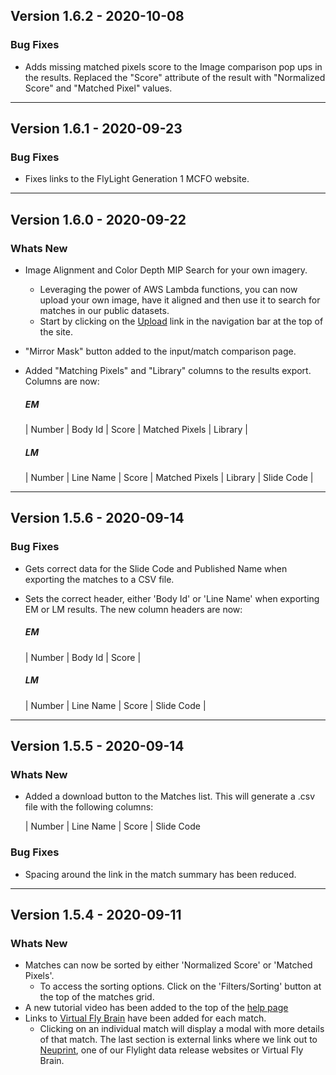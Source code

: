 ## Version 1.6.2 - 2020-10-08

### Bug Fixes
* Adds missing matched pixels score to the Image comparison pop ups in the results. Replaced the "Score" attribute of the result with "Normalized Score" and "Matched Pixel" values.

---
## Version 1.6.1 - 2020-09-23

### Bug Fixes
* Fixes links to the FlyLight Generation 1 MCFO website.

---
## Version 1.6.0 - 2020-09-22

### Whats New
* Image Alignment and Color Depth MIP Search for your own imagery.
  - Leveraging the power of AWS Lambda functions, you can now upload your own image, have it aligned and then use it to search for matches in our public datasets.
  - Start by clicking on the [Upload](https://neuronbridge.janelia.org/upload) link in the navigation bar at the top of the site.
* "Mirror Mask" button added to the input/match comparison page.
* Added "Matching Pixels" and "Library" columns to the results export. Columns are now:

  ##### EM

  | Number | Body Id | Score | Matched Pixels | Library |

  ##### LM

  | Number | Line Name | Score | Matched Pixels | Library | Slide Code |

---
## Version 1.5.6 - 2020-09-14

### Bug Fixes
* Gets correct data for the Slide Code and Published Name when exporting the matches to a CSV file.
* Sets the correct header, either 'Body Id' or 'Line Name' when exporting EM or LM results. The new column headers are now:

  ##### EM

  | Number | Body Id | Score |

  ##### LM

  | Number | Line Name | Score | Slide Code |

---
## Version 1.5.5 - 2020-09-14

### Whats New
* Added a download button to the Matches list. This will generate a .csv file with the following columns:

  | Number | Line Name | Score | Slide Code

### Bug Fixes
* Spacing around the link in the match summary has been reduced.

---
## Version 1.5.4 - 2020-09-11

### Whats New
* Matches can now be sorted by either 'Normalized Score' or 'Matched Pixels'.
  - To access the sorting options. Click on the 'Filters/Sorting' button at the top of the matches grid.
* A new tutorial video has been added to the top of the [help page](https://neuronbridge.janelia.org/help)
* Links to [Virtual Fly Brain](http://virtualflybrain.org) have been added for each match.
  - Clicking on an individual match will display a modal with more details of that match. The last section is external links where we link out to [Neuprint](https://neuprint.janelia.org/), one of our Flylight data release websites or Virtual Fly Brain.

